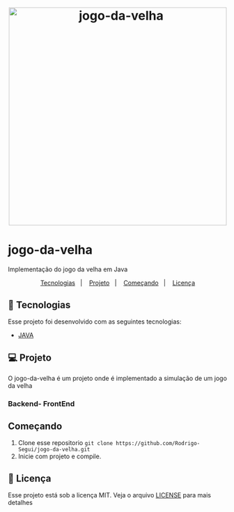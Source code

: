 <h1 align="center">
    <img alt="jogo-da-velha" title="#delicinha" src="" width="500px" />
</h1>

# jogo-da-velha
Implementação do jogo da velha em Java

<p align="center">
  <a href="#rocket-tecnologias">Tecnologias</a>&nbsp;&nbsp;&nbsp;|&nbsp;&nbsp;&nbsp;
  <a href="#💻-projeto">Projeto</a>&nbsp;&nbsp;&nbsp;|&nbsp;&nbsp;&nbsp;
  <a href="#começando">Começando</a>&nbsp;&nbsp;&nbsp;|&nbsp;&nbsp;&nbsp;
  <a href="#memo-licença">Licença</a>
</p>

## :rocket: Tecnologias

Esse projeto foi desenvolvido com as seguintes tecnologias:

- [JAVA](https://docs.oracle.com/en/java/)

## 💻 Projeto
 
O jogo-da-velha é um projeto onde é implementado a simulação de um jogo da velha
### Backend- FrontEnd


## Começando

 1. Clone esse repositorio ```git clone https://github.com/Rodrigo-Segui/jogo-da-velha.git```
 2. Inicie  com projeto e compile.
  
 ## :memo: Licença

Esse projeto está sob a licença MIT. Veja o arquivo [LICENSE](LICENSE.md) para mais detalhes
